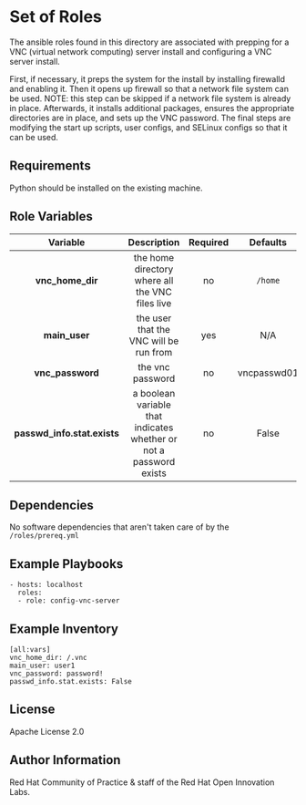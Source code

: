 Set of Roles
============

The ansible roles found in this directory are associated with prepping for a VNC (virtual network computing) server install and configuring a VNC server install.

First, if necessary, it preps the system for the install by installing firewalld and enabling it. Then it opens up firewall so that a network file system can be used. NOTE: this step can be skipped if a network file system is already in place. Afterwards, it installs additional packages, ensures the appropriate directories are in place, and sets up the VNC password. The final steps are modifying the start up scripts, user configs, and SELinux configs so that it can be used.

Requirements
------------

Python should be installed on the existing machine.

Role Variables
--------------
| Variable | Description | Required | Defaults |
|:--------:|:-----------:|:--------:|:--------:|
|**vnc_home_dir**| the home directory where all the VNC files live | no | ``` /home ``` |
|**main_user**| the user that the VNC will be run from| yes | N/A |
|**vnc_password**| the vnc password | no | vncpasswd01 |
|**passwd_info.stat.exists**| a boolean variable that indicates whether or not a password exists  | no | False |

Dependencies
------------
No software dependencies that aren't taken care of by the ```/roles/prereq.yml```

Example Playbooks
----------------

```
- hosts: localhost
  roles:
  - role: config-vnc-server
```

Example Inventory
----------------

```
[all:vars]
vnc_home_dir: /.vnc
main_user: user1
vnc_password: password!
passwd_info.stat.exists: False

```


License
-------

Apache License 2.0


Author Information
------------------

Red Hat Community of Practice & staff of the Red Hat Open Innovation Labs.
